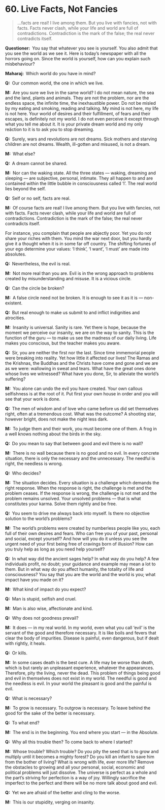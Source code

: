 # 60. Live Facts, Not Fancies

>…facts are real! I live among them. But you live with fancies, not with facts. Facts never clash, while your life and world are full of contradictions. Contradiction is the mark of the false; the real never contradicts itself.

**Questioner:**&ensp;You say that whatever you see is yourself. You also admit that you see the world as we see it. Here is today’s newspaper with all the horrors going on. Since the world is yourself, how can you explain such misbehaviour?

**Maharaj:**&ensp;Which world do you have in mind?

**Q:**&ensp;Our common world, the one in which we live.

**M:**&ensp;Are you sure we live in the same world? I do not mean nature, the sea and the land, plants and animals. They are not the problem, nor are the endless space, the infinite time, the inexhaustible power. Do not be misled by my eating and smoking, reading and talking. My mind is not here, my life is not here. Your world of desires and their fulfillment, of fears and their escapes, is definitely not my world. I do not even perceive it except through what you tell me about it. It is your private dream world and my only reäction to it is to ask you to stop dreaming.

**Q:**&ensp;Surely, wars and revolutions are not dreams. Sick mothers and starving children are not dreams. Wealth, ill-gotten and misused, is not a dream.

**M:**&ensp;What else?

**Q:**&ensp;A dream cannot be shared.

**M:**&ensp;Nor can the waking state. All the three states — waking, dreaming and sleeping — are subjective, personal, intimate. They all happen to and are contained within the little bubble in consciousness called ‘I’. The real world lies beyond the self.

**Q:**&ensp;Self or no self, facts are real.

**M:**&ensp;Of course facts are real! I live among them. But you live with fancies, not with facts. Facts never clash, while your life and world are full of contradictions. Contradiction is the mark of the false; the real never contradicts itself. 

For instance, you complain that people are abjectly poor. Yet you do not share your riches with them. You mind the war next door, but you hardly give it a thought when it is in some far off country. The shifting fortunes of your ego determine your values: ‘I think’, ‘I want’, ‘I must’ are made into absolutes.

**Q:**&ensp;Nevertheless, the evil is real.

**M:**&ensp;Not more real than you are. Evil is in the wrong approach to problems created by misunderstanding and misuse. It is a vicious circle.

**Q:**&ensp;Can the circle be broken?

**M:**&ensp;A false circle need not be broken. It is enough to see it as it is — non-existent.

**Q:**&ensp;But real enough to make us submit to and inflict indignities and atrocities.

**M:**&ensp;Insanity is universal. Sanity is rare. Yet there is hope, because the moment we perceive our insanity, we are on the way to sanity. This is the function of the <span data-tippy-content="Spiritual teacher, preceptor.">guru</span> — to make us see the madness of our daily living. Life makes you conscious, but the teacher makes you aware.

**Q:**&ensp;Sir, you are neither the first nor the last. Since time immemorial people were breaking into reality. Yet how little it affected our lives! The Ramas and the Krishnas, the Buddhas and the Christs have come and gone and we are as we were: wallowing in sweat and tears. What have the great ones done whose lives we witnessed? What have you done, Sir, to alleviate the world’s suffering?

**M:**&ensp;You alone can undo the evil you have created. Your own callous selfishness is at the root of it. Put first your own house in order and you will see that your work is done.

**Q:**&ensp;The men of wisdom and of love who came before us did set themselves right, often at a tremendous cost. What was the outcome? A shooting star, however bright, does not make the night less dark.

**M:**&ensp;To judge them and their work, you must become one of them. A frog in a well knows nothing about the birds in the sky.

**Q:**&ensp;Do you mean to say that between good and evil there is no wall?

**M:**&ensp;There is no wall because there is no good and no evil. In every concrete situation, there is only the necessary and the unnecessary. The needful is right, the needless is wrong.

**Q:**&ensp;Who decides?

**M:**&ensp;The situation decides. Every situation is a challenge which demands the right response. When the response is right, the challenge is met and the problem ceases. If the response is wrong, the challenge is not met and the problem remains unsolved. Your unsolved problems — that is what constitutes your <span data-tippy-content="Action or ‘the fruits of action’. <em>Karma</em> is of three kinds: <em>sanchita</em> (accumulated from previous births), <em>prarabdha</em> (portion of the past <em>karma</em> to be worked out in the present life) and <em>agami</em> (the current <em>karma</em> the result of which will fructify in future).">karma</span>. Solve them rightly and be free.

**Q:**&ensp;You seem to drive me always back into myself. Is there no objective solution to the world’s problems?

**M:**&ensp;The world’s problems were created by numberless people like you, each full of their own desires and fears. Who can free you of your past, personal and social, except yourself? And how will you do it unless you see the urgent need of your first being free of cravings born of illusion? How can you truly help as long as you need help yourself?

**Q:**&ensp;In what way did the ancient sages help? In what way do you help? A few individuals profit, no doubt; your guidance and example may mean a lot to them. But in what way do you affect humanity, the totality of life and consciousness? You say that you are the world and the world is you; what impact have you made on it?

**M:**&ensp;What kind of impact do you expect?

**Q:**&ensp;Man is stupid, selfish and cruel.

**M:**&ensp;Man is also wise, affectionate and kind.

**Q:**&ensp;Why does not goodness prevail?

**M:**&ensp;It does — in my real world. In my world, even what you call ‘evil’ is the servant of the good and therefore necessary. It is like boils and fevers that clear the body of impurities. Disease is painful, even dangerous, but if dealt with rightly, it heals.

**Q:**&ensp;Or kills.

**M:**&ensp;In some cases death is the best cure. A life may be worse than death, which is but rarely an unpleasant experience, whatever the appearances. Therefore, pity the living, never the dead. This problem of things being good and evil in themselves does not exist in my world. The needful is good and the needless is evil. In your world the pleasant is good and the painful is evil.

**Q:**&ensp;What is necessary?

**M:**&ensp;To grow is necessary. To outgrow is necessary. To leave behind the good for the sake of the better is necessary.

**Q:**&ensp;To what end?

**M:**&ensp;The end is in the beginning. You end where you start — in the Absolute.

**Q:**&ensp;Why all this trouble then? To come back to where I started?

**M:**&ensp;Whose trouble? Which trouble? Do you pity the seed that is to grow and multiply until it becomes a mighty forest? Do you kill an infant to save him from the bother of living? What is wrong with life, ever more life? Remove the obstacles to growing and all your personal, social, economic and political problems will just dissolve. The universe is perfect as a whole and the part’s striving for perfection is a way of joy. Willingly sacrifice the imperfect to the perfect and there will be no more talk about good and evil.

**Q:**&ensp;Yet we are afraid of the better and cling to the worse.

**M:**&ensp;This is our stupidity, verging on insanity.

<script>
export default {
  props: ["slot-key"],
  mounted () {
    tippy("[data-tippy-content]", {allowHTML: true});
  }
}
</script>